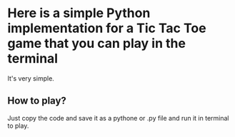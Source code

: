 # Here is a simple Python implementation for a Tic Tac Toe game that you can play in the terminal
It's very simple.
## How to play?
Just copy the code and save it as a pythone or .py file and run it in terminal to play.
